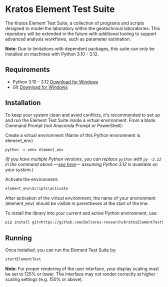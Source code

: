 # Kratos Element Test Suite
The Kratos Element Test Suite, a collection of programs and scripts designed to model the laboratory within the geotechnical laboratories. This repository will be extended in the future with additional tooling to support advanced analysis workflows, such as parameter estimation.

**Note**: Due to limitations with dependent packages, this suite can only be installed on machines with Python 3.10 - 3.12.

## Requirements
- Python 3.10 - 3.12
[Download for Windows](https://www.python.org/downloads/windows/)
- Git
[Download for Windows](https://git-scm.com/downloads/win)

## Installation
To keep your system clean and avoid conflicts, it's recommended to set up and run the Element Test Suite inside a virtual environment.
From a blank Command Prompt (not Anaconda Prompt or PowerShell):

Create a virtual environment (Name of this Python environment is element_env)
```bash
python -m venv element_env 
```
_(If you have multiple Python versions, you can replace `python` with `py -3.12` in the command above —[see here](https://docs.python.org/3/using/windows.html#python-launcher-for-windows)— assuming Python 3.12 is available on your system.)_

Activate the environment:
```bash
element_env\Scripts\activate
```
After activation of the virtual environment, the name of your environment (element_env) should be visible in parentheses at the start of the line.

To install the library into your current and active Python environment, use:
```bash
pip install git+https://github.com/Deltares-research/KratosElementTestSuite
```

## Running
Once installed, you can run the Element Test Suite by:
```bash
startElementTest
```

**Note**: For proper rendering of the user interface, your display scaling must be set to 125% or lower. The interface may not render correctly at higher scaling settings (e.g. 150% or above).
